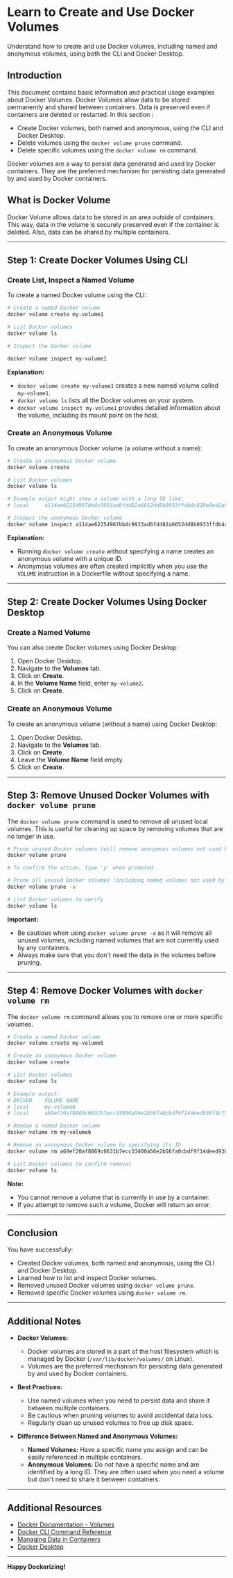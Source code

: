# Learn to Create and Use Docker Volumes
Understand how to create and use Docker volumes, including named and anonymous volumes, using both the CLI and Docker Desktop.


## Introduction

This document contains basic information and practical usage examples about Docker Volumes. Docker Volumes allow data to be stored permanently and shared between containers. Data is preserved even if containers are deleted or restarted. In this section :

- Create Docker volumes, both named and anonymous, using the CLI and Docker Desktop.
- Delete volumes using the `docker volume prune` command.
- Delete specific volumes using the `docker volume rm` command.

Docker volumes are a way to persist data generated and used by Docker containers. They are the preferred mechanism for persisting data generated by and used by Docker containers.

## What is Docker Volume

Docker Volume allows data to be stored in an area outside of containers. This way, data in the volume is securely preserved even if the container is deleted. Also, data can be shared by multiple containers.

---

## Step 1: Create Docker Volumes Using CLI

### Create List, Inspect a Named Volume 

To create a named Docker volume using the CLI:


```bash
# Create a named Docker volume
docker volume create my-volume1

# List Docker volumes
docker volume ls

# Inspect the Docker volume

docker volume inspect my-volume1
```

**Explanation:**

- `docker volume create my-volume1` creates a new named volume called `my-volume1`.
- `docker volume ls` lists all the Docker volumes on your system.
- `docker volume inspect my-volume1` provides detailed information about the volume, including its mount point on the host.

### Create an Anonymous Volume

To create an anonymous Docker volume (a volume without a name):

```bash
# Create an anonymous Docker volume
docker volume create

# List Docker volumes
docker volume ls

# Example output might show a volume with a long ID like:
# local     a114ae62254967bb4c9933ad6fdd82a6652dd8b0933ffdb4c818e8ed1a9c13f5

# Inspect the anonymous Docker volume
docker volume inspect a114ae62254967bb4c9933ad6fdd82a6652dd8b0933ffdb4c818e8ed1a9c13f5
```

**Explanation:**

- Running `docker volume create` without specifying a name creates an anonymous volume with a unique ID.
- Anonymous volumes are often created implicitly when you use the `VOLUME` instruction in a Dockerfile without specifying a name.

---

## Step 2: Create Docker Volumes Using Docker Desktop

### Create a Named Volume

You can also create Docker volumes using Docker Desktop:

1. Open Docker Desktop.
2. Navigate to the **Volumes** tab.
3. Click on **Create**.
4. In the **Volume Name** field, enter `my-volume2`.
5. Click on **Create**.

### Create an Anonymous Volume

To create an anonymous volume (without a name) using Docker Desktop:

1. Open Docker Desktop.
2. Navigate to the **Volumes** tab.
3. Click on **Create**.
4. Leave the **Volume Name** field empty.
5. Click on **Create**.

---

## Step 3: Remove Unused Docker Volumes with `docker volume prune`

The `docker volume prune` command is used to remove all unused local volumes. This is useful for cleaning up space by removing volumes that are no longer in use.

```bash
# Prune unused Docker volumes (will remove anonymous volumes not used by any container)
docker volume prune

# To confirm the action, type 'y' when prompted.

# Prune all unused Docker volumes (including named volumes not used by any container)
docker volume prune -a

# List Docker volumes to verify
docker volume ls
```

**Important:**

- Be cautious when using `docker volume prune -a` as it will remove all unused volumes, including named volumes that are not currently used by any containers.
- Always make sure that you don't need the data in the volumes before pruning.

---

## Step 4: Remove Docker Volumes with `docker volume rm`

The `docker volume rm` command allows you to remove one or more specific volumes.

```bash
# Create a named Docker volume
docker volume create my-volume6

# Create an anonymous Docker volume
docker volume create

# List Docker volumes
docker volume ls

# Example output:
# DRIVER    VOLUME NAME
# local     my-volume6
# local     a69ef20af8869c0631b7ecc33400a56e2b56fa0cbdf9f14deed938f4c7520051

# Remove a named Docker volume
docker volume rm my-volume6

# Remove an anonymous Docker volume by specifying its ID
docker volume rm a69ef20af8869c0631b7ecc33400a56e2b56fa0cbdf9f14deed938f4c7520051

# List Docker volumes to confirm removal
docker volume ls
```

**Note:**

- You cannot remove a volume that is currently in use by a container.
- If you attempt to remove such a volume, Docker will return an error.

---

## Conclusion

You have successfully:

- Created Docker volumes, both named and anonymous, using the CLI and Docker Desktop.
- Learned how to list and inspect Docker volumes.
- Removed unused Docker volumes using `docker volume prune`.
- Removed specific Docker volumes using `docker volume rm`.

---

## Additional Notes

- **Docker Volumes:**

  - Docker volumes are stored in a part of the host filesystem which is managed by Docker (`/var/lib/docker/volumes/` on Linux).
  - Volumes are the preferred mechanism for persisting data generated by and used by Docker containers.

- **Best Practices:**

  - Use named volumes when you need to persist data and share it between multiple containers.
  - Be cautious when pruning volumes to avoid accidental data loss.
  - Regularly clean up unused volumes to free up disk space.

- **Difference Between Named and Anonymous Volumes:**

  - **Named Volumes:** Have a specific name you assign and can be easily referenced in multiple containers.
  - **Anonymous Volumes:** Do not have a specific name and are identified by a long ID. They are often used when you need a volume but don't need to share it between containers.

---

## Additional Resources

- [Docker Documentation - Volumes](https://docs.docker.com/storage/volumes/)
- [Docker CLI Command Reference](https://docs.docker.com/engine/reference/commandline/docker/)
- [Managing Data in Containers](https://docs.docker.com/storage/)
- [Docker Desktop](https://www.docker.com/products/docker-desktop)

---

**Happy Dockerizing!**
